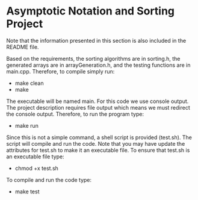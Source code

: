 Asymptotic Notation and Sorting Project
===========================================================================

Note that the information presented in this section is also included in the README file.

Based on the requirements, the sorting algorithms are in sorting.h, the generated arrays are in arrayGeneration.h, and the testing functions are in main.cpp. Therefore, to compile simply run:

* make clean
* make

The executable will be named main.
For this code we use console output. The project description requires file output which means we must redirect the console output. Therefore, to run the program type:

* make run

Since this is not a simple command, a shell script is provided (test.sh). The script will compile and run the code. Note that you may have update the attributes for test.sh to make it an executable file. To ensure that test.sh is an executable file type:

* chmod +x test.sh

To compile and run the code type:
* make test
